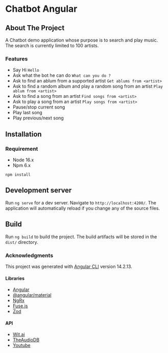 # Chatbot Angular

## About The Project

A Chatbot demo application whose purpose is to search and play music. The search is currently limited to 100 artists.

### Features

- Say Hi
  `Hello`
- Ask what the bot he can do
  `What can you do ?`
- Ask to find an ablum from a supported artist
  `Get ablums from <artist>`
- Ask to find a random album and play a random song from an artist
  `Play ablum from <artist>`
- Ask to find a song from an artist
  `Find songs from <artist>`
- Ask to play a song from an artist
  `Play songs from <artist>`
- Pause/stop current song
- Play last song
- Play previous/next song

## Installation

### Requirement

- Node 16.x
- Npm 6.x

```
npm install
```

## Development server

Run `ng serve` for a dev server. Navigate to `http://localhost:4200/`. The application will automatically reload if you change any of the source files.

## Build

Run `ng build` to build the project. The build artifacts will be stored in the `dist/` directory.

### Acknowledgments

This project was generated with [Angular CLI](https://github.com/angular/angular-cli) version 14.2.13.

#### Libraries

- [Angular](https://angular.io/)
- [@angular/material](https://angular.io/)
- [NgRx](https://ngrx.io/)
- [Fuse.js](https://www.fusejs.io/)
- [Zod](https://zod.dev/)

#### API

- [Wit.ai](https://wit.ai/)
- [TheAudioDB](https://www.theaudiodb.com/)
- [Youtube](https://www.youtube.com/)
